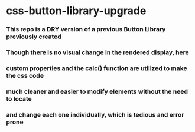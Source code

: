 # css-button-library-upgrade

### This repo is a DRY version of a previous Button Library previously created

### Though there is no visual change in the rendered display, here

### custom properties and the calc() function are utilized to make the css code

### much cleaner and easier to modify elements without the need to locate

### and change each one individually, which is tedious and error prone
